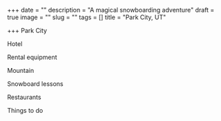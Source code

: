 +++
date = ""
description = "A magical snowboarding adventure"
draft = true
image = ""
slug = ""
tags = []
title = "Park City, UT"

+++
Park City

Hotel

Rental equipment

Mountain

Snowboard lessons

Restaurants

Things to do